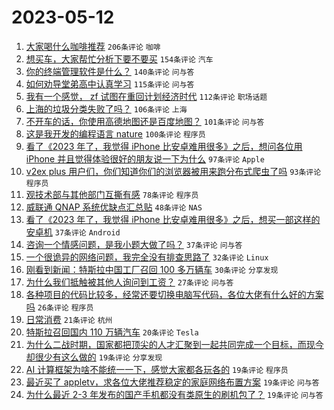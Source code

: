 # 2023-05-12

1. [大家喝什么咖啡推荐](https://www.v2ex.com/t/939378) `206条评论` `咖啡`
1. [想买车，大家帮忙分析下要不要买](https://www.v2ex.com/t/939404) `154条评论` `汽车`
1. [你的终端管理软件是什么？](https://www.v2ex.com/t/939408) `140条评论` `问与答`
1. [如何劝导堂弟高中认真学习](https://www.v2ex.com/t/939431) `115条评论` `问与答`
1. [我有一个感觉， zf 试图在重回计划经济时代](https://www.v2ex.com/t/939369) `112条评论` `职场话题`
1. [上海的垃圾分类失败了吗？](https://www.v2ex.com/t/939484) `106条评论` `上海`
1. [不开车的话，你使用高德地图还是百度地图？](https://www.v2ex.com/t/939401) `101条评论` `问与答`
1. [这是我开发的编程语言 nature](https://www.v2ex.com/t/939430) `100条评论` `程序员`
1. [看了《2023 年了，我觉得 iPhone 比安卓难用很多》之后，想问各位用 iPhone 并且觉得体验很好的朋友说一下为什么](https://www.v2ex.com/t/939521) `97条评论` `Apple`
1. [v2ex plus 用户们，你们知道你们的浏览器被用来跑分布式爬虫了吗](https://www.v2ex.com/t/939486) `93条评论` `程序员`
1. [观技术部与其他部门互撕有感](https://www.v2ex.com/t/939422) `78条评论` `程序员`
1. [威联通 QNAP 系统优缺点汇总贴](https://www.v2ex.com/t/939371) `48条评论` `NAS`
1. [看了《2023 年了，我觉得 iPhone 比安卓难用很多》之后，想买一部这样的安卓机](https://www.v2ex.com/t/939562) `37条评论` `Android`
1. [咨询一个情感问题，是我小题大做了吗？](https://www.v2ex.com/t/939480) `37条评论` `问与答`
1. [一个很诡异的网络问题，我完全没有排查思路了](https://www.v2ex.com/t/939473) `32条评论` `Linux`
1. [刚看到新闻：特斯拉中国工厂召回 100 多万辆车](https://www.v2ex.com/t/939548) `30条评论` `分享发现`
1. [为什么我们抵触被其他人询问到工资？](https://www.v2ex.com/t/939471) `27条评论` `问与答`
1. [各种项目的代码比较多，经常还要切换电脑写代码，各位大佬有什么好的方案吗](https://www.v2ex.com/t/939443) `26条评论` `程序员`
1. [日常消费](https://www.v2ex.com/t/939435) `21条评论` `杭州`
1. [特斯拉召回国内 110 万辆汽车](https://www.v2ex.com/t/939537) `20条评论` `Tesla`
1. [为什么二战时期，国家都把顶尖的人才汇聚到一起共同完成一个目标，而现今却很少有这么做的](https://www.v2ex.com/t/939456) `19条评论` `分享发现`
1. [AI 计算框架为啥不能统一一下，感觉大家都各玩各的](https://www.v2ex.com/t/939393) `19条评论` `程序员`
1. [最近买了 appletv，求各位大佬推荐稳定的家庭网络布置方案](https://www.v2ex.com/t/939365) `19条评论` `问与答`
1. [为什么最近 2-3 年发布的国产手机都没有类原生的刷机包了？](https://www.v2ex.com/t/939359) `19条评论` `问与答`
